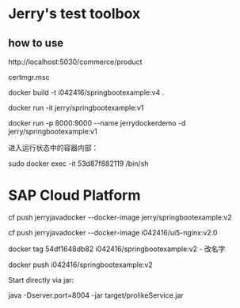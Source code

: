 # Jerry's test toolbox

## how to use

http://localhost:5030/commerce/product

certmgr.msc

docker build -t i042416/springbootexample:v4 .

docker run -it jerry/springbootexample:v1

docker run -p 8000:9000 --name jerrydockerdemo -d jerry/springbootexample:v1

进入运行状态中的容器内部：

sudo docker exec -it 53d87f882119 /bin/sh

# SAP Cloud Platform

cf push jerryjavadocker --docker-image jerry/springbootexample:v2

cf push jerryjavadocker --docker-image i042416/ui5-nginx:v2.0

docker tag 54df1648db82 i042416/springbootexample:v2 - 改名字

docker push i042416/springbootexample:v2 

Start directly via jar:

java -Dserver.port=8004 -jar target/prolikeService.jar